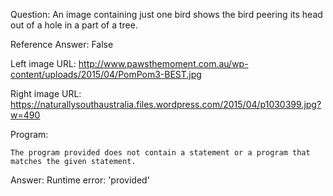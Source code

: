 Question: An image containing just one bird shows the bird peering its head out of a hole in a part of a tree.

Reference Answer: False

Left image URL: http://www.pawsthemoment.com.au/wp-content/uploads/2015/04/PomPom3-BEST.jpg

Right image URL: https://naturallysouthaustralia.files.wordpress.com/2015/04/p1030399.jpg?w=490

Program:

```
The program provided does not contain a statement or a program that matches the given statement.
```
Answer: Runtime error: 'provided'


